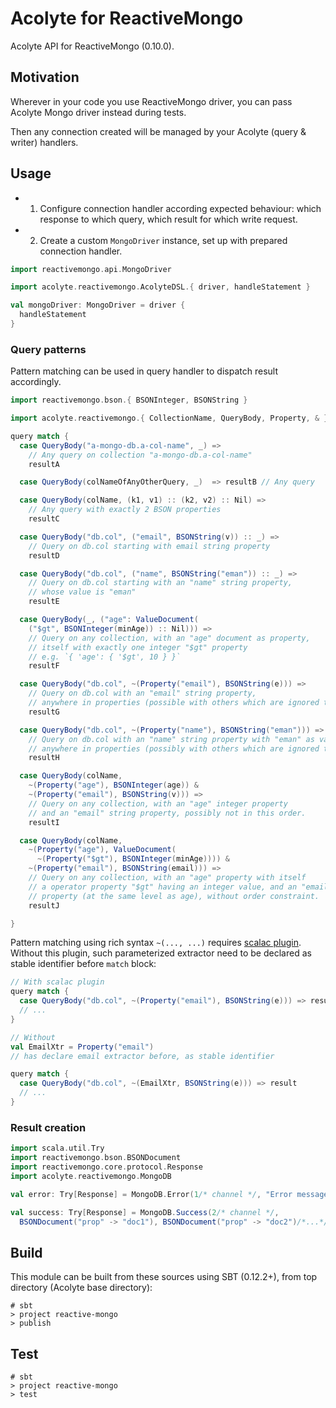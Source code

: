 # Acolyte for ReactiveMongo

Acolyte API for ReactiveMongo (0.10.0).

## Motivation

Wherever in your code you use ReactiveMongo driver, you can pass Acolyte Mongo driver instead during tests.

Then any connection created will be managed by your Acolyte (query & writer) handlers.

## Usage

- 1. Configure connection handler according expected behaviour: which response to which query, which result for which write request.
- 2. Create a custom `MongoDriver` instance, set up with prepared connection handler.

```scala
import reactivemongo.api.MongoDriver

import acolyte.reactivemongo.AcolyteDSL.{ driver, handleStatement }

val mongoDriver: MongoDriver = driver {
  handleStatement
}
```

### Query patterns

Pattern matching can be used in query handler to dispatch result accordingly.

```scala
import reactivemongo.bson.{ BSONInteger, BSONString }

import acolyte.reactivemongo.{ CollectionName, QueryBody, Property, & }

query match {
  case QueryBody("a-mongo-db.a-col-name", _) => 
    // Any query on collection "a-mongo-db.a-col-name"
    resultA

  case QueryBody(colNameOfAnyOtherQuery, _)  => resultB // Any query

  case QueryBody(colName, (k1, v1) :: (k2, v2) :: Nil) => 
    // Any query with exactly 2 BSON properties
    resultC

  case QueryBody("db.col", ("email", BSONString(v)) :: _) =>
    // Query on db.col starting with email string property
    resultD

  case QueryBody("db.col", ("name", BSONString("eman")) :: _) =>
    // Query on db.col starting with an "name" string property,
    // whose value is "eman"
    resultE

  case QueryBody(_, ("age": ValueDocument(
    ("$gt", BSONInteger(minAge)) :: Nil))) =>
    // Query on any collection, with an "age" document as property,
    // itself with exactly one integer "$gt" property
    // e.g. `{ 'age': { '$gt', 10 } }`
    resultF

  case QueryBody("db.col", ~(Property("email"), BSONString(e))) =>
    // Query on db.col with an "email" string property,
    // anywhere in properties (possible with others which are ignored there)
    resultG

  case QueryBody("db.col", ~(Property("name"), BSONString("eman"))) =>
    // Query on db.col with an "name" string property with "eman" as value,
    // anywhere in properties (possibly with others which are ignored there).
    resultH

  case QueryBody(colName,
    ~(Property("age"), BSONInteger(age)) &
    ~(Property("email"), BSONString(v))) =>
    // Query on any collection, with an "age" integer property
    // and an "email" string property, possibly not in this order.
    resultI

  case QueryBody(colName, 
    ~(Property("age"), ValueDocument(
      ~(Property("$gt"), BSONInteger(minAge)))) &
    ~(Property("email"), BSONString(email))) =>
    // Query on any collection, with an "age" property with itself
    // a operator property "$gt" having an integer value, and an "email" 
    // property (at the same level as age), without order constraint.
    resultJ

}
```

Pattern matching using rich syntax `~(..., ...)` requires [scalac plugin](../scalac-plugin/readme.html).
Without this plugin, such parameterized extractor need to be declared as stable identifier before `match` block:

```scala
// With scalac plugin
query match {
  case QueryBody("db.col", ~(Property("email"), BSONString(e))) => result
  // ...
}

// Without
val EmailXtr = Property("email")
// has declare email extractor before, as stable identifier

query match {
  case QueryBody("db.col", ~(EmailXtr, BSONString(e))) => result
  // ...
}
```

### Result creation

```scala
import scala.util.Try
import reactivemongo.bson.BSONDocument
import reactivemongo.core.protocol.Response
import acolyte.reactivemongo.MongoDB

val error: Try[Response] = MongoDB.Error(1/* channel */, "Error message")

val success: Try[Response] = MongoDB.Success(2/* channel */,
  BSONDocument("prop" -> "doc1"), BSONDocument("prop" -> "doc2")/*...*/)
```

## Build

This module can be built from these sources using SBT (0.12.2+), 
from top directory (Acolyte base directory): 

```
# sbt 
> project reactive-mongo
> publish
```

## Test

```
# sbt 
> project reactive-mongo
> test
```